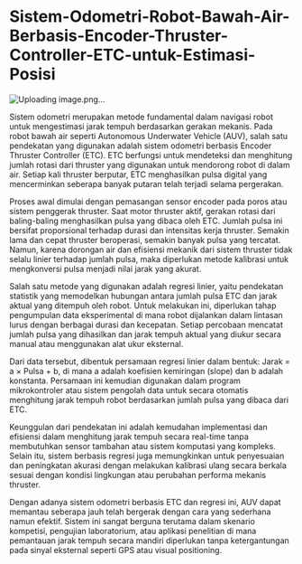 # Sistem-Odometri-Robot-Bawah-Air-Berbasis-Encoder-Thruster-Controller-ETC-untuk-Estimasi-Posisi

![Uploading image.png…]()


Sistem odometri merupakan metode fundamental dalam navigasi robot untuk mengestimasi jarak tempuh berdasarkan gerakan mekanis. Pada robot bawah air seperti Autonomous Underwater Vehicle (AUV), salah satu pendekatan yang digunakan adalah sistem odometri berbasis Encoder Thruster Controller (ETC). ETC berfungsi untuk mendeteksi dan menghitung jumlah rotasi dari thruster yang digunakan untuk mendorong robot di dalam air. Setiap kali thruster berputar, ETC menghasilkan pulsa digital yang mencerminkan seberapa banyak putaran telah terjadi selama pergerakan.

Proses awal dimulai dengan pemasangan sensor encoder pada poros atau sistem penggerak thruster. Saat motor thruster aktif, gerakan rotasi dari baling-baling menghasilkan pulsa yang dibaca oleh ETC. Jumlah pulsa ini bersifat proporsional terhadap durasi dan intensitas kerja thruster. Semakin lama dan cepat thruster beroperasi, semakin banyak pulsa yang tercatat. Namun, karena dorongan air dan efisiensi mekanik dari sistem thruster tidak selalu linier terhadap jumlah pulsa, maka diperlukan metode kalibrasi untuk mengkonversi pulsa menjadi nilai jarak yang akurat.

Salah satu metode yang digunakan adalah regresi linier, yaitu pendekatan statistik yang memodelkan hubungan antara jumlah pulsa ETC dan jarak aktual yang ditempuh oleh robot. Untuk melakukan ini, diperlukan tahap pengumpulan data eksperimental di mana robot dijalankan dalam lintasan lurus dengan berbagai durasi dan kecepatan. Setiap percobaan mencatat jumlah pulsa yang dihasilkan dan jarak tempuh aktual yang diukur secara manual atau menggunakan alat ukur eksternal.

Dari data tersebut, dibentuk persamaan regresi linier dalam bentuk:
Jarak = a × Pulsa + b,
di mana a adalah koefisien kemiringan (slope) dan b adalah konstanta. Persamaan ini kemudian digunakan dalam program mikrokontroler atau sistem pengolah data untuk secara otomatis menghitung jarak tempuh robot berdasarkan jumlah pulsa yang dibaca dari ETC.

Keunggulan dari pendekatan ini adalah kemudahan implementasi dan efisiensi dalam menghitung jarak tempuh secara real-time tanpa membutuhkan sensor tambahan atau sistem komputasi yang kompleks. Selain itu, sistem berbasis regresi juga memungkinkan untuk penyesuaian dan peningkatan akurasi dengan melakukan kalibrasi ulang secara berkala sesuai dengan kondisi lingkungan atau perubahan performa mekanis thruster.

Dengan adanya sistem odometri berbasis ETC dan regresi ini, AUV dapat memantau seberapa jauh telah bergerak dengan cara yang sederhana namun efektif. Sistem ini sangat berguna terutama dalam skenario kompetisi, pengujian laboratorium, atau aplikasi penelitian di mana pemantauan jarak tempuh secara mandiri diperlukan tanpa ketergantungan pada sinyal eksternal seperti GPS atau visual positioning.
